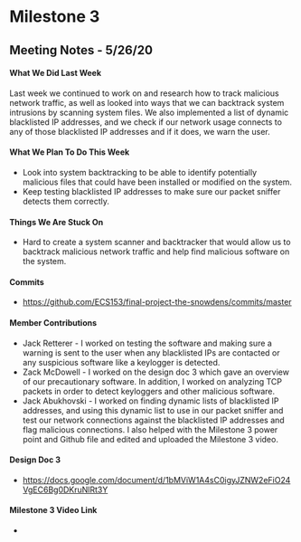 # Milestone 3
## Meeting Notes - 5/26/20
#### What We Did Last Week
Last week we continued to work on and research how to track malicious network traffic, as well as looked into ways that we can backtrack system intrusions by scanning system files. We also implemented a list of dynamic blacklisted IP addresses, and we check if our network usage connects to any of those blacklisted IP addresses and if it does, we warn the user.
#### What We Plan To Do This Week
* Look into system backtracking to be able to identify potentially malicious files that could have been installed or modified on the system.
* Keep testing blacklisted IP addresses to make sure our packet sniffer detects them correctly.
#### Things We Are Stuck On
* Hard to create a system scanner and backtracker that would allow us to backtrack malicious network traffic and help find malicious software on the system.
#### Commits
* https://github.com/ECS153/final-project-the-snowdens/commits/master
#### Member Contributions
* Jack Retterer - I worked on testing the software and making sure a warning is sent to the user when any blacklisted IPs are contacted or any suspicious software like a keylogger is detected.
* Zack McDowell - I worked on the design doc 3 which gave an overview of our precautionary software. In addition, I worked on analyzing TCP packets in order to detect keyloggers and other malicious software. 
* Jack Abukhovski - I worked on finding dynamic lists of blacklisted IP addresses, and using this dynamic list to use in our packet sniffer and test our network connections against the blacklisted IP addresses and flag malicious connections. I also helped with the Milestone 3 power point and Github file and edited and uploaded the Milestone 3 video.
#### Design Doc 3
* https://docs.google.com/document/d/1bMViW1A4sC0igyJZNW2eFiO24VgEC6Bg0DKruNlRt3Y 
#### Milestone 3 Video Link
* 
